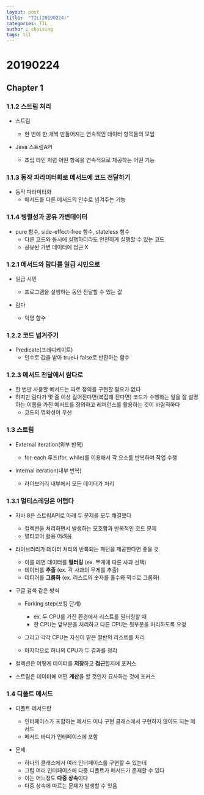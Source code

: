 ```yaml
---
layout: post
title:  "TIL(20190224)"
categories: TIL
author : choising
tags: til
---
```


# 20190224

## Chapter 1

### 1.1.2 스트림 처리

- 스트림
    - 한 번에 한 개씩 만들어지는 연속적인 데이터 항목들의 모임
    
- Java 스트림API
    - 조립 라인 처럼 어떤 항목을 연속적으로 제공하는 어떤 기능

### 1.1.3 동작 파라미터화로 메서드에 코드 전달하기

- 동작 파라미터화
    - 메서드를 다른 메서드의 인수로 넘겨주는 기능

### 1.1.4 병렬성과 공유 가변데이터

- pure 함수, side-effect-free 함수, stateless 함수
    - 다른 코드와 동시에 실행하더라도 안전하게 실행할 수 있는 코드
    - 공유된 가변 데이터에 접근 X


### 1.2.1 메서드와 람다를 일급 시민으로

- 일급 시민
    - 프로그램을 실행하는 동안 전달할 수 있는 값

- 람다
    - 익명 함수

### 1.2.2 코드 넘겨주기

- Predicate(프레디케이트)
    - 인수로 값을 받아 true나 false로 반환하는 함수

### 1.2.3 메서드 전달에서 람다로

- 한 번만 사용할 메서드는 따로 정의를 구현할 필요가 없다
- 하지만 람다가 몇 줄 이상 길어진다면(복잡해 진다면) 코드가 수행하는 일을 잘 설명하는 이름을 가진 메서드를 정의하고 레퍼런스를 활용하는 것이 바람직하다
    - 코드의 명확성이 우선

### 1.3 스트림

- External iteration(외부 반복)
    - for-each 루프(for, while)를 이용해서 각 요소를 반복하며 작업 수행

- Internal iteration(내부 반복)
    - 라이브러리 내부에서 모든 데이터가 처리

### 1.3.1 멀티스레딩은 어렵다

- 자바 8은 스트림API로 아래 두 문제를 모두 해결했다
    - 컬렉션을 처리하면서 발생하는 모호함과 반복적인 코드 문제
    - 멀티코어 활용 어려움

- 라이브러리가 데이터 처리의 반복되는 패턴을 제공한다면 좋을 것
    - 이를 테면 데이터를 **필터링** (ex. 무게에 따른 사과 선택)
    - 데이터를 **추출** (ex. 각 사과의 무게를 추출)
    - 데티러를 **그룹화** (ex. 리스트의 숫자를 홀수와 짝수로 그룹화)

- 구글 검색 같은 방식
    - Forking step(포킹 단계)
        - ex. 두 CPU를 가진 환경에서 리스트를 필터링할 때
        - 한 CPU는 앞부분을 처리하고 다른 CPU는 뒷부분을 처리하도록 요청

    - 그리고 각각 CPU는 자신이 맡은 절반의 리스트를 처리
    - 마지막으로 하나의 CPU가 두 결과를 정리

- 컬렉션은 어떻게 데이터를 **저장**하고 **접근**할지에 포커스
- 스트림은 데이터에 어떤 **계산**을 할 것인지 묘사하는 것에 포커스

### 1.4 디폴트 메서드

- 디폴트 메서드란
    - 인터페이스가 포함하는 메서드 이나 구현 클래스에서 구현하지 않아도 되는 메서드
    - 메서드 바디가 인터페이스에 포함

- 문제
    - 하나의 클래스에서 여러 인터페이스를 구현할 수 있는데
    - 그럼 여러 인터페이스에 다중 디폴트가 메서드가 존재할 수 있다
    - 이는 어느정도 **다중 상속**이다
    - 다중 상속에 따르는 문제가 발생할 수 있음


